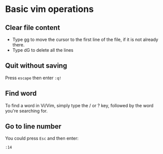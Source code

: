 # Basic vim operations

## Clear file content

- Type gg to move the cursor to the first line of the file, if it is not already there.
- Type dG to delete all the lines


## Quit without saving

Press `escape` then enter `:q!`


## Find word

To find a word in Vi/Vim, simply type the / or ? key, followed by the word you're searching for.


## Go to line number

You could press `Esc` and then enter:

```bash
:14
```